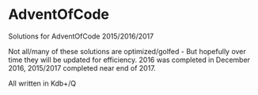 # AdventOfCode
Solutions for AdventOfCode 2015/2016/2017

Not all/many of these solutions are optimized/golfed - But hopefully over time they will be updated for efficiency. 2016 was completed in December 2016, 2015/2017 completed near end of 2017.

All written in Kdb+/Q
